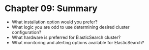 # Chapter 09: Summary #

* What installation option would you prefer?
* What logic you are odd to use determining desired cluster configuration?
* What hardware is preferred for ElasticSearch cluster?
* What monitoring and alerting options available for ElasticSearch?